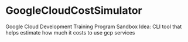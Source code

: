 # GoogleCloudCostSimulator
Google Cloud Development Training Program Sandbox Idea: CLI tool that helps estimate how much it costs to use gcp services
